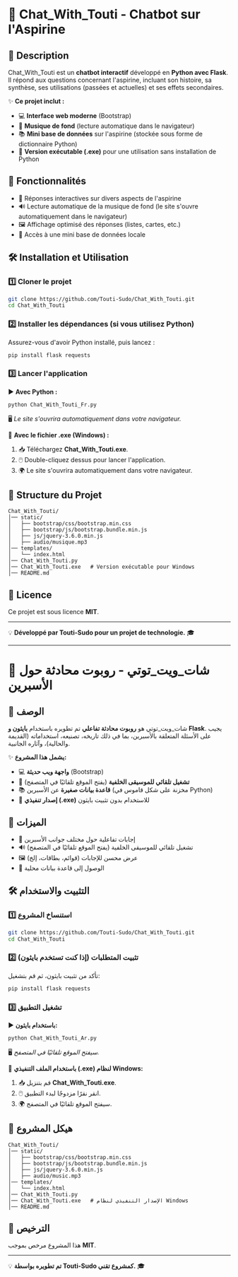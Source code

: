 # 🎤 Chat\_With\_Touti - Chatbot sur l'Aspirine

## 📌 Description

Chat\_With\_Touti est un **chatbot interactif** développé en **Python avec Flask**. Il répond aux questions concernant l'aspirine, incluant son histoire, sa synthèse, ses utilisations (passées et actuelles) et ses effets secondaires.

✨ **Ce projet inclut :**

- 💻 **Interface web moderne** (Bootstrap)
- 🎵 **Musique de fond** (lecture automatique dans le navigateur)
- 📚 **Mini base de données** sur l'aspirine (stockée sous forme de dictionnaire Python)
- 💾 **Version exécutable (.exe)** pour une utilisation sans installation de Python

## 🚀 Fonctionnalités

- 🤖 Réponses interactives sur divers aspects de l'aspirine
- 🔊 Lecture automatique de la musique de fond (le site s'ouvre automatiquement dans le navigateur)
- 🖼️ Affichage optimisé des réponses (listes, cartes, etc.)
- 📂 Accès à une mini base de données locale

## 🛠️ Installation et Utilisation

### 1️⃣ Cloner le projet

```bash
git clone https://github.com/Touti-Sudo/Chat_With_Touti.git
cd Chat_With_Touti
```

### 2️⃣ Installer les dépendances (si vous utilisez Python)

Assurez-vous d'avoir Python installé, puis lancez :

```bash
pip install flask requests
```

### 3️⃣ Lancer l'application

▶️ **Avec Python :**

```bash
python Chat_With_Touti_Fr.py
```

🖥️ *Le site s'ouvrira automatiquement dans votre navigateur.*

💾 **Avec le fichier .exe (Windows) :**

1. 📥 Téléchargez **Chat\_With\_Touti.exe**.
2. 🖱️ Double-cliquez dessus pour lancer l'application.
3. 🌍 Le site s'ouvrira automatiquement dans votre navigateur.

## 📂 Structure du Projet

```
Chat_With_Touti/
│── static/
│   ├── bootstrap/css/bootstrap.min.css
│   ├── bootstrap/js/bootstrap.bundle.min.js
│   ├── js/jquery-3.6.0.min.js
│   ├── audio/musique.mp3
│── templates/
│   └── index.html
│── Chat_With_Touti.py
│── Chat_With_Touti.exe   # Version exécutable pour Windows
│── README.md
```

## 📜 Licence

Ce projet est sous licence **MIT**.

---

💡 **Développé par Touti-Sudo pour un projet de technologie.** 🎓

---

# 🎤 شات\_ويت\_توتي - روبوت محادثة حول الأسبرين

## 📌 الوصف

شات\_ويت\_توتي هو **روبوت محادثة تفاعلي** تم تطويره باستخدام **بايثون و Flask**. يجيب على الأسئلة المتعلقة بالأسبرين، بما في ذلك تاريخه، تصنيعه، استخداماته (القديمة والحالية)، وآثاره الجانبية.

✨ **يشمل هذا المشروع:**

- 💻 **واجهة ويب حديثة** (Bootstrap)
- 🎵 **تشغيل تلقائي للموسيقى الخلفية** (يفتح الموقع تلقائيًا في المتصفح)
- 📚 **قاعدة بيانات صغيرة** عن الأسبرين (مخزنة على شكل قاموس في Python)
- 💾 **إصدار تنفيذي (.exe)** للاستخدام بدون تثبيت بايثون

## 🚀 الميزات

- 🤖 إجابات تفاعلية حول مختلف جوانب الأسبرين
- 🔊 تشغيل تلقائي للموسيقى الخلفية (يفتح الموقع تلقائيًا في المتصفح)
- 🖼️ عرض محسن للإجابات (قوائم، بطاقات، إلخ)
- 📂 الوصول إلى قاعدة بيانات محلية

## 🛠️ التثبيت والاستخدام

### 1️⃣ استنساخ المشروع

```bash
git clone https://github.com/Touti-Sudo/Chat_With_Touti.git
cd Chat_With_Touti
```

### 2️⃣ تثبيت المتطلبات (إذا كنت تستخدم بايثون)

تأكد من تثبيت بايثون، ثم قم بتشغيل:

```bash
pip install flask requests
```

### 3️⃣ تشغيل التطبيق

▶️ **باستخدام بايثون:**

```bash
python Chat_With_Touti_Ar.py
```

🖥️ *سيفتح الموقع تلقائيًا في المتصفح.*

💾 **باستخدام الملف التنفيذي (.exe) لنظام Windows:**

1. 📥 قم بتنزيل **Chat\_With\_Touti.exe**.
2. 🖱️ انقر نقرًا مزدوجًا لبدء التطبيق.
3. 🌍 سيفتح الموقع تلقائيًا في المتصفح.

## 📂 هيكل المشروع

```
Chat_With_Touti/
│── static/
│   ├── bootstrap/css/bootstrap.min.css
│   ├── bootstrap/js/bootstrap.bundle.min.js
│   ├── js/jquery-3.6.0.min.js
│   ├── audio/music.mp3
│── templates/
│   └── index.html
│── Chat_With_Touti.py
│── Chat_With_Touti.exe   # الإصدار التنفيذي لنظام Windows
│── README.md
```

## 📜 الترخيص

هذا المشروع مرخص بموجب **MIT**.

---

💡 **تم تطويره بواسطة Touti-Sudo كمشروع تقني.** 🎓

